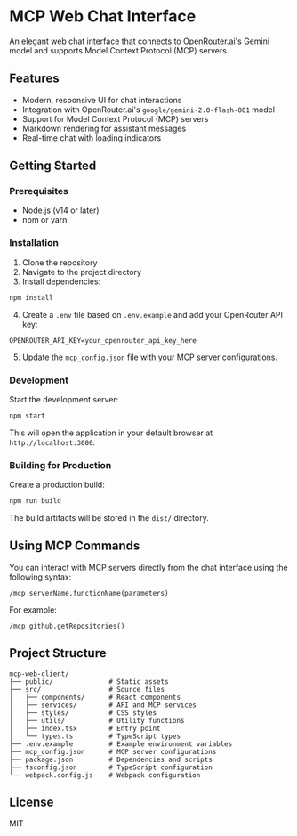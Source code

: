 # MCP Web Chat Interface

An elegant web chat interface that connects to OpenRouter.ai's Gemini model and supports Model Context Protocol (MCP) servers.

## Features

- Modern, responsive UI for chat interactions
- Integration with OpenRouter.ai's `google/gemini-2.0-flash-001` model
- Support for Model Context Protocol (MCP) servers
- Markdown rendering for assistant messages
- Real-time chat with loading indicators

## Getting Started

### Prerequisites

- Node.js (v14 or later)
- npm or yarn

### Installation

1. Clone the repository
2. Navigate to the project directory
3. Install dependencies:

```bash
npm install
```

4. Create a `.env` file based on `.env.example` and add your OpenRouter API key:

```
OPENROUTER_API_KEY=your_openrouter_api_key_here
```

5. Update the `mcp_config.json` file with your MCP server configurations.

### Development

Start the development server:

```bash
npm start
```

This will open the application in your default browser at `http://localhost:3000`.

### Building for Production

Create a production build:

```bash
npm run build
```

The build artifacts will be stored in the `dist/` directory.

## Using MCP Commands

You can interact with MCP servers directly from the chat interface using the following syntax:

```
/mcp serverName.functionName(parameters)
```

For example:

```
/mcp github.getRepositories()
```

## Project Structure

```
mcp-web-client/
├── public/              # Static assets
├── src/                 # Source files
│   ├── components/      # React components
│   ├── services/        # API and MCP services
│   ├── styles/          # CSS styles
│   ├── utils/           # Utility functions
│   ├── index.tsx        # Entry point
│   └── types.ts         # TypeScript types
├── .env.example         # Example environment variables
├── mcp_config.json      # MCP server configurations
├── package.json         # Dependencies and scripts
├── tsconfig.json        # TypeScript configuration
└── webpack.config.js    # Webpack configuration
```

## License

MIT

